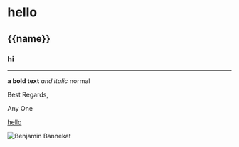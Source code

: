# hello

## {{name}}

### hi

---

**a bold text** _and italic_ normal

Best Regards,

Any One

[hello](https://www.google.com)

![Benjamin Bannekat](https://octodex.github.com/images/bannekat.png)
